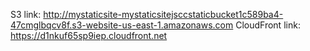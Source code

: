 S3 link:
http://mystaticsite-mystaticsitejsccstaticbucket1c589ba4-47cmglbqcv8f.s3-website-us-east-1.amazonaws.com
CloudFront link: https://d1nkuf65sp9iep.cloudfront.net 